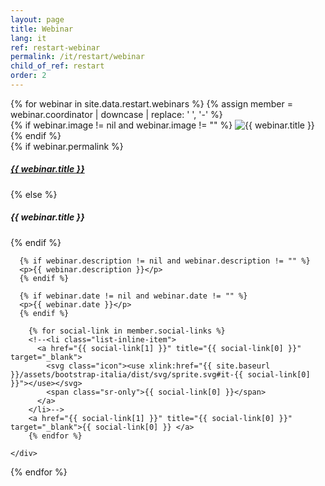 ```yaml
---
layout: page
title: Webinar
lang: it
ref: restart-webinar
permalink: /it/restart/webinar
child_of_ref: restart
order: 2
---
```


<div class="card-columns">
  {% for webinar in site.data.restart.webinars %}
  {% assign member = webinar.coordinator | downcase | replace: ' ', '-' %}
  <div class="card border rounded">
    {% if webinar.image != nil and webinar.image != "" %}
    <img class="card-img-top" src="/assets/images/restart/{{ webinar.ref }}.{{ webinar.image }}" alt="{{ webinar.title }}">
    {% endif %}
    <div class="card-body">
      {% if webinar.permalink %}
        <a href="{{ webinar.permalink }}" class="card-link"><h5 class="card-title">{{ webinar.title }}</h5></a>
      {% else %}
        <h5 class="card-title">{{ webinar.title }}</h5>
      {% endif %}

      {% if webinar.description != nil and webinar.description != "" %}
      <p>{{ webinar.description }}</p>
      {% endif %}

      {% if webinar.date != nil and webinar.date != "" %}
      <p>{{ webinar.date }}</p>
      {% endif %}

        {% for social-link in member.social-links %}
        <!--<li class="list-inline-item">
          <a href="{{ social-link[1] }}" title="{{ social-link[0] }}" target="_blank">
            <svg class="icon"><use xlink:href="{{ site.baseurl }}/assets/bootstrap-italia/dist/svg/sprite.svg#it-{{ social-link[0] }}"></use></svg>
            <span class="sr-only">{{ social-link[0] }}</span>
          </a>
        </li>-->
        <a href="{{ social-link[1] }}" title="{{ social-link[0] }}" target="_blank">{{ social-link[0] }} </a>
        {% endfor %}

    </div>
  </div>
  {% endfor %}
</div>
